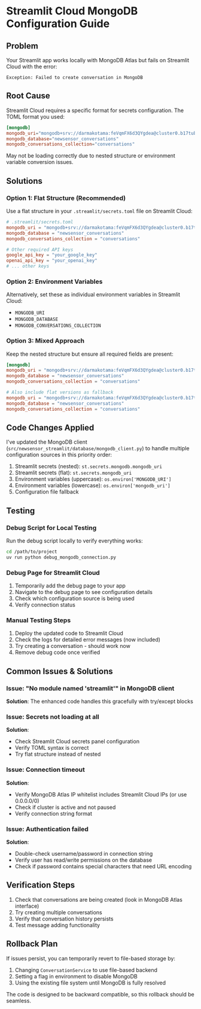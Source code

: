 # Streamlit Cloud MongoDB Configuration Guide

## Problem
Your Streamlit app works locally with MongoDB Atlas but fails on Streamlit Cloud with the error:
```
Exception: Failed to create conversation in MongoDB
```

## Root Cause
Streamlit Cloud requires a specific format for secrets configuration. The TOML format you used:

```toml
[mongodb]
mongodb_uri="mongodb+srv://darmakotama:feVqmFX6d3QYgdea@cluster0.b17tubo.mongodb.net/?retryWrites=true&w=majority&appName=Cluster0"
mongodb_database="newsensor_conversations"
mongodb_conversations_collection="conversations"
```

May not be loading correctly due to nested structure or environment variable conversion issues.

## Solutions

### Option 1: Flat Structure (Recommended)
Use a flat structure in your `.streamlit/secrets.toml` file on Streamlit Cloud:

```toml
# .streamlit/secrets.toml
mongodb_uri = "mongodb+srv://darmakotama:feVqmFX6d3QYgdea@cluster0.b17tubo.mongodb.net/?retryWrites=true&w=majority&appName=Cluster0"
mongodb_database = "newsensor_conversations"
mongodb_conversations_collection = "conversations"

# Other required API keys
google_api_key = "your_google_key"
openai_api_key = "your_openai_key"
# ... other keys
```

### Option 2: Environment Variables
Alternatively, set these as individual environment variables in Streamlit Cloud:
- `MONGODB_URI`
- `MONGODB_DATABASE` 
- `MONGODB_CONVERSATIONS_COLLECTION`

### Option 3: Mixed Approach
Keep the nested structure but ensure all required fields are present:

```toml
[mongodb]
mongodb_uri = "mongodb+srv://darmakotama:feVqmFX6d3QYgdea@cluster0.b17tubo.mongodb.net/?retryWrites=true&w=majority&appName=Cluster0"
mongodb_database = "newsensor_conversations"
mongodb_conversations_collection = "conversations"

# Also include flat versions as fallback
mongodb_uri = "mongodb+srv://darmakotama:feVqmFX6d3QYgdea@cluster0.b17tubo.mongodb.net/?retryWrites=true&w=majority&appName=Cluster0"
mongodb_database = "newsensor_conversations"
mongodb_conversations_collection = "conversations"
```

## Code Changes Applied

I've updated the MongoDB client (`src/newsensor_streamlit/database/mongodb_client.py`) to handle multiple configuration sources in this priority order:

1. Streamlit secrets (nested): `st.secrets.mongodb.mongodb_uri`
2. Streamlit secrets (flat): `st.secrets.mongodb_uri`
3. Environment variables (uppercase): `os.environ['MONGODB_URI']`
4. Environment variables (lowercase): `os.environ['mongodb_uri']`
5. Configuration file fallback

## Testing

### Debug Script for Local Testing
Run the debug script locally to verify everything works:
```bash
cd /path/to/project
uv run python debug_mongodb_connection.py
```

### Debug Page for Streamlit Cloud
1. Temporarily add the debug page to your app
2. Navigate to the debug page to see configuration details
3. Check which configuration source is being used
4. Verify connection status

### Manual Testing Steps
1. Deploy the updated code to Streamlit Cloud
2. Check the logs for detailed error messages (now included)
3. Try creating a conversation - should work now
4. Remove debug code once verified

## Common Issues & Solutions

### Issue: "No module named 'streamlit'" in MongoDB client
**Solution**: The enhanced code handles this gracefully with try/except blocks

### Issue: Secrets not loading at all
**Solution**: 
- Check Streamlit Cloud secrets panel configuration
- Verify TOML syntax is correct
- Try flat structure instead of nested

### Issue: Connection timeout
**Solution**:
- Verify MongoDB Atlas IP whitelist includes Streamlit Cloud IPs (or use 0.0.0.0/0)  
- Check if cluster is active and not paused
- Verify connection string format

### Issue: Authentication failed
**Solution**:
- Double-check username/password in connection string
- Verify user has read/write permissions on the database
- Check if password contains special characters that need URL encoding

## Verification Steps
1. Check that conversations are being created (look in MongoDB Atlas interface)
2. Try creating multiple conversations
3. Verify that conversation history persists
4. Test message adding functionality

## Rollback Plan
If issues persist, you can temporarily revert to file-based storage by:
1. Changing `ConversationService` to use file-based backend
2. Setting a flag in environment to disable MongoDB
3. Using the existing file system until MongoDB is fully resolved

The code is designed to be backward compatible, so this rollback should be seamless.
